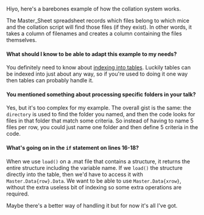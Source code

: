 Hiyo, here's a barebones example of how the collation system works. 

The Master_Sheet spreadsheet records which files belong to which mice and the collation script will find those files (if they exist). In other words, it takes a column of filenames and creates a column containing the files themselves.

#### What should I know to be able to adapt this example to my needs?

You definitely need to know about [indexing into tables](https://au.mathworks.com/help/matlab/matlab_prog/access-data-in-a-table.html). Luckily tables can be indexed into just about any way, so if you're used to doing it one way then tables can probably handle it. 

#### You mentioned something about processing specific folders in your talk?

Yes, but it's too complex for my example. The overall gist is the same: the `directory` is used to find the folder you named, and then the code looks for files in that folder that match some criteria. So instead of having to name 5 files per row, you could just name one folder and then define 5 criteria in the code.

#### What's going on in the `if` statement on lines 16-18?

When we use `load()` on a .mat file that contains a structure, it returns the entire structure including the variable name. If we `load()` the structure directly into the table, then we'd have to access it with `Master.Data{row}.Data`. We want to be able to use `Master.Data{xrow}`, without the extra useless bit of indexing so some extra operations are required.

Maybe there's a better way of handling it but for now it's all I've got.